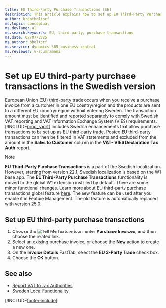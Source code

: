 ```yaml
---
title: EU Third-Party Purchase Transactions [SE]
description: This article explains how to set up EU Third-Party Purchase Transactions with the Swedish version of Business Central.
author: brentholtorf
ms.topic: conceptual
ms.devlang: al
ms.search.keywords: EU, third party, purchase transactions
ms.date: 02/07/2025
ms.author: bholtorf
ms.service: dynamics-365-business-central
ms.reviewer: v-soumramani
---
```

# Set up EU third-party purchase transactions in the Swedish version

European Union (EU) third-party trade occurs when you receive a purchase invoice from a customer in one EU country/region and the products are sent to a different EU country/region without entering Sweden. The transaction amount must be identified and reported separately to comply with Swedish VAT reporting and VAT Information Exchange System (VIES) requirements. [!INCLUDE[prod_short](../../includes/prod_short.md)] includes Swedish enhancements that allow purchase transactions to be set up as EU third-party trade. Posted EU third-party transactions can then be filtered in VAT statements and excluded from the amount in the **Sales to Customer** column in the **VAT- VIES Declaration Tax Auth** report.  

> [!NOTE]
> **EU Third-Party Purchase Transactions** is a part of the Swedish localization. However, starting from version 22.1, Swedish localization is based on the W1 base app. The **EU Third-Party Purchase Transactions** functionality is moved to the global W1 extension installed by default. There are some minor functional changes. Learn more about EU third-party purchase transactions global feature [here](../../finance-how-to-eu3party-trade-purchase.md). The new feature can be used after you enable it in Feature Management. The old feature is automatically replaced with version 25.0.  

## Set up EU third-party purchase transactions  

1. Choose the ![Tell Me feature](../../media/ui-search/search_small.png "Tell me what you want to do") icon, enter **Purchase Invoices**, and then choose the related link.  
1. Select an existing purchase invoice, or choose the **New** action to create a new one.  
1. On the **Invoice Details** FastTab, select the **EU 3-Party Trade** check box.  
1. Choose the **OK** button.  

## See also

- [Report VAT to Tax Authorities](../../finance-how-report-vat.md)   
- [Sweden Local Functionality](sweden-local-functionality.md)

[!INCLUDE[footer-include](../../includes/footer-banner.md)]
